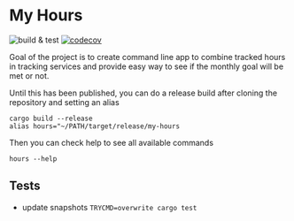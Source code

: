 # My Hours

![build & test](https://github.com/hasanen/my-hours/actions/workflows/rust.yml/badge.svg) [![codecov](https://codecov.io/gh/hasanen/my-hours/branch/main/graph/badge.svg?token=KJC3MNG6Z6)](https://codecov.io/gh/hasanen/my-hours)

Goal of the project is to create command line app to combine tracked hours in tracking services and provide easy way to see if the monthly goal will be met or not.

Until this has been published, you can do a release build after cloning the repository and setting an alias

    cargo build --release
    alias hours="~/PATH/target/release/my-hours

Then you can check help to see all available commands

    hours --help

## Tests

- update snapshots `TRYCMD=overwrite cargo test`
